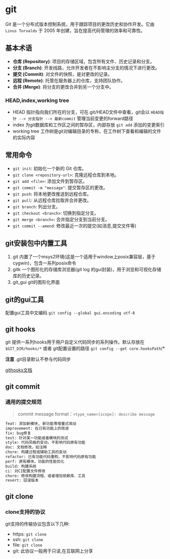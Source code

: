 # git

Git 是一个分布式版本控制系统，用于跟踪项目的更改历史和协作开发。它由 `Linus Torvalds` 于 2005 年创建，旨在提高代码管理的效率和可靠性。

## 基本术语

- **仓库 (Repository)**: 项目的存储区域，包含所有文件、历史记录和分支。
- **分支 (Branch)**: 开发线路，允许开发者在不影响主分支的情况下进行更改。
- **提交 (Commit)**: 对文件的快照，是对更改的记录。
- **远程 (Remote)**: 托管在服务器上的仓库，支持团队协作。
- **合并 (Merge)**: 将分支的更改合并到另一个分支中。

### **HEAD,index,working tree**

- HEAD 指针指向我们所在的分支，可在.git/HEAD文件中查看，git会以 `HEAD指针 --> 分支指针 --> 最新commit` 管理当前变更的forward路径
- index 为git数据库和工作区之间的暂存区，内部存放 `git add` 添加的变更索引
- working tree 工作树是git对编辑目录的专称，在工作树下查看和编辑的文件的实际内容

## 常用命令

- `git init`: 初始化一个新的 Git 仓库。
- `git clone <repository-url>`: 克隆远程仓库到本地。
- `git add <file>`: 添加文件到暂存区。
- `git commit -m "message"`: 提交暂存区的更改。
- `git push`: 将本地更改推送到远程仓库。
- `git pull`: 从远程仓库拉取并合并更改。
- `git branch`: 列出分支。
- `git checkout <branch>`: 切换到指定分支。
- `git merge <branch>`: 合并指定分支到当前分支。
- `git commit --amend`: 修改最近一次的提交(如消息,提交文件等)

## git安装包中内置工具
1. git 内置了一个msys2环境(这是一个适用于window上posix兼容层，基于cygwin)，包含一系列posix命令
2. gitk 一个图形化的存储库浏览器(git log 的gui封装)，用于浏览和可视化存储库的历史记录。
3. git_gui git的图形化界面

## git的gui工具
配置gui工具中文编码 `git config --global gui.encoding utf-8`

## git hooks

git 提供一系列hooks用于用户自定义代码同步的系列操作。默认存放在 `$GIT_DIR/hooks/*` 或者 git配置设置的路径 `git config --get core.hooksPath`/*

**注意** .git目录默认不参与代码同步

[githooks文档](https://git-scm.com/docs/githooks)

## git commit

### 通用的提交规范

> commit message format：`<type_name>[scope]: describe message`
```sh
feat: 添加新模块, 新功能等增量式改动
improvement: 在已有功能上的改进
fix: bug修复
test: 针对某一功能或者模块的测试
style: 代码风格的变动，不影响代码原有功能
doc: 文档修改，如注释
chore: 构建过程或辅助工具的变动
refactor: 已有功能代码重构，不影响代码原有功能
perf: 原有模块，功能的性能优化
build: 构建系统
ci: 对CI配置文件修改
chore: 修改构建流程、或者增加依赖库、工具
revert: 回滚版本
```

## git clone

### clone支持的协议

git支持的传输协议包含以下几种:
- https: `git clone `
- ssh: `git clone`
- file: `git clone`
- git: 此协议一般用于只读,在互联网上分享